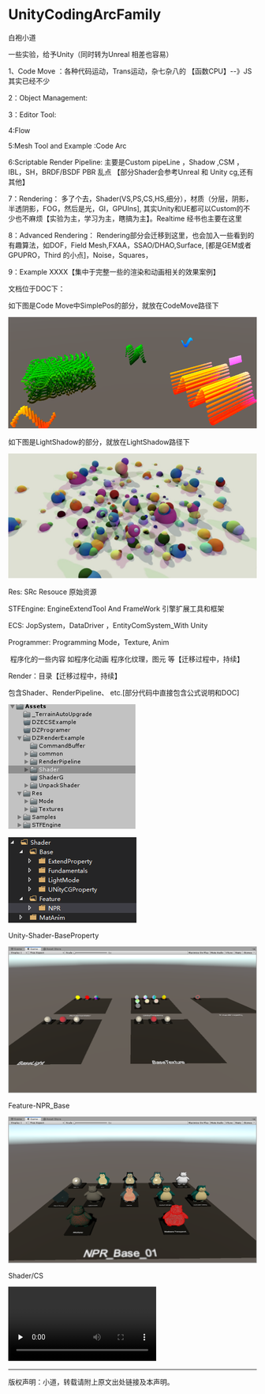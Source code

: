 # UnityCodingArcFamily

 白袍小道



一些实验，给予Unity（同时转为Unreal 相差也容易）

1、Code Move
：各种代码运动，Trans运动，杂七杂八的  【函数CPU】--》JS 其实已经不少

2：Object Management:

3：Editor Tool:

4:Flow

5:Mesh Tool and Example :Code Arc

6:Scriptable Render Pipeline: 主要是Custom pipeLine ，Shadow ,CSM ，IBL，SH，BRDF/BSDF PBR 乱点
【部分Shader会参考Unreal 和 Unity cg,还有其他】

7：Rendering：  多了个去，Shader(VS,PS,CS,HS,细分），材质（分层，阴影，半透阴影，FOG，然后是光，GI，GPUIns],
其实Unity和UE都可以Custom的不少也不麻烦【实验为主，学习为主，瞎搞为主】。Realtime 经书也主要在这里

8：Advanced Rendering： Rendering部分会迁移到这里，也会加入一些看到的有趣算法，如DOF，Field Mesh,FXAA，SSAO/DHAO,Surface,
[都是GEM或者GPUPRO，Third 的小点]，Noise，Squares，

9：Example XXXX【集中于完整一些的渲染和动画相关的效果案例】

文档位于DOC下：

如下图是Code Move中SimplePos的部分，就放在CodeMove路径下

![](./DOC/CodeMove/SimpleMathPos.PNG)

如下图是LightShadow的部分，就放在LightShadow路径下

![](./DOC/LightShadow/LightShadow.jpg)

Res: 				SRc Resouce 									原始资源

STFEngine: 	EngineExtendTool And FrameWork   引擎扩展工具和框架

ECS: 				JopSystem，DataDriver ，EntityComSystem_With Unity

Programmer:	Programming Mode，Texture, Anim

​							程序化的一些内容 如程序化动画 程序化纹理，图元 等【迁移过程中，持续】

Render：目录【迁移过程中，持续】

包含Shader、RenderPipeline、 etc.[部分代码中直接包含公式说明和DOC]

![1565351504269](README.assets/1565351504269.png)

![1565351480296](README.assets/1565351480296.png)

Unity-Shader-BaseProperty

![Base_Property](README.assets/Base_Property.png)

Feature-NPR_Base

![Feature_NRP_20190809194500](README.assets/Feature_NRP_20190809194500.png)



Shader/CS

<video id="video" controls="" preload="none">
       <source id="mp4" src="DOC/Render/Shader/Rec/ResC_CS01.mp4" type="video/mp4">
</video>

 



---------------------
版权声明：小道，转载请附上原文出处链接及本声明。

